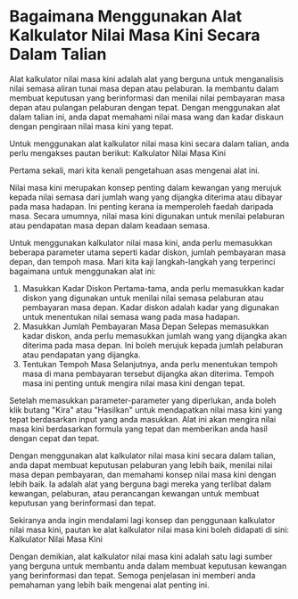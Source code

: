 Bagaimana Menggunakan Alat Kalkulator Nilai Masa Kini Secara Dalam Talian
=========================================================================

Alat kalkulator nilai masa kini adalah alat yang berguna untuk menganalisis nilai semasa aliran tunai masa depan atau pelaburan. Ia membantu dalam membuat keputusan yang berinformasi dan menilai nilai pembayaran masa depan atau pulangan pelaburan dengan tepat. Dengan menggunakan alat dalam talian ini, anda dapat memahami nilai masa wang dan kadar diskaun dengan pengiraan nilai masa kini yang tepat.

Untuk menggunakan alat kalkulator nilai masa kini secara dalam talian, anda perlu mengakses pautan berikut: Kalkulator Nilai Masa Kini

Pertama sekali, mari kita kenali pengetahuan asas mengenai alat ini.

Nilai masa kini merupakan konsep penting dalam kewangan yang merujuk kepada nilai semasa dari jumlah wang yang dijangka diterima atau dibayar pada masa hadapan. Ini penting kerana ia memperoleh faedah daripada masa. Secara umumnya, nilai masa kini digunakan untuk menilai pelaburan atau pendapatan masa depan dalam keadaan semasa.

Untuk menggunakan kalkulator nilai masa kini, anda perlu memasukkan beberapa parameter utama seperti kadar diskon, jumlah pembayaran masa depan, dan tempoh masa. Mari kita kaji langkah-langkah yang terperinci bagaimana untuk menggunakan alat ini:

1. Masukkan Kadar Diskon Pertama-tama, anda perlu memasukkan kadar diskon yang digunakan untuk menilai nilai semasa pelaburan atau pembayaran masa depan. Kadar diskon adalah kadar yang digunakan untuk menentukan nilai semasa wang pada masa hadapan.
2. Masukkan Jumlah Pembayaran Masa Depan Selepas memasukkan kadar diskon, anda perlu memasukkan jumlah wang yang dijangka akan diterima pada masa depan. Ini boleh merujuk kepada jumlah pelaburan atau pendapatan yang dijangka.
3. Tentukan Tempoh Masa Selanjutnya, anda perlu menentukan tempoh masa di mana pembayaran tersebut dijangka akan diterima. Tempoh masa ini penting untuk mengira nilai masa kini dengan tepat.

Setelah memasukkan parameter-parameter yang diperlukan, anda boleh klik butang "Kira" atau "Hasilkan" untuk mendapatkan nilai masa kini yang tepat berdasarkan input yang anda masukkan. Alat ini akan mengira nilai masa kini berdasarkan formula yang tepat dan memberikan anda hasil dengan cepat dan tepat.

Dengan menggunakan alat kalkulator nilai masa kini secara dalam talian, anda dapat membuat keputusan pelaburan yang lebih baik, menilai nilai masa depan pembayaran, dan memahami konsep nilai masa kini dengan lebih baik. Ia adalah alat yang berguna bagi mereka yang terlibat dalam kewangan, pelaburan, atau perancangan kewangan untuk membuat keputusan yang berinformasi dan tepat.

Sekiranya anda ingin mendalami lagi konsep dan penggunaan kalkulator nilai masa kini, pautan ke alat kalkulator nilai masa kini boleh didapati di sini: Kalkulator Nilai Masa Kini

Dengan demikian, alat kalkulator nilai masa kini adalah satu lagi sumber yang berguna untuk membantu anda dalam membuat keputusan kewangan yang berinformasi dan tepat. Semoga penjelasan ini memberi anda pemahaman yang lebih baik mengenai alat penting ini.